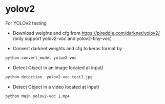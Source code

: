 # yolov2

For YOLOv2 testing

- Download weights and cfg from https://pjreddie.com/darknet/yolov2/ (only support yolov2-voc and yolov2-tiny-voc)


- Convert darknet weights and cfg to keras format by
```bash
python convert_model yolov2-voc
```

- Detect Object in an image located at input/
```bash
python detection  yolov2-voc test1.jpg
```
- Detect Object in a video located at input/
```bash
python Main yolov2-voc 1.mp4
```
